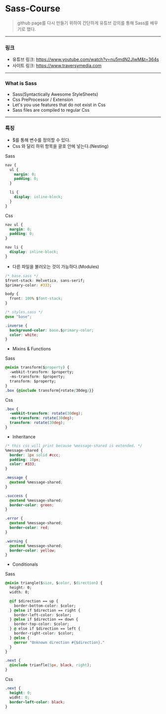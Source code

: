 # Sass-Course

> github page를 다시 만들기 위하여 간단하게 유튜브 강의를 통해 Sass를 배우기로 했다.

---

### 링크

- 유튜브 링크: https://www.youtube.com/watch?v=nu5mdN2JIwM&t=364s
- 사이트 링크: https://www.traversymedia.com

---

### What is Sass

- Sass(Syntactically Awesome StyleSheets)
- Css PreProcessor / Extension
- Let's you use features that do not exist in Css
- Sass files are compiled to regular Css

---

### 특징

- $를 통해 변수를 정의할 수 있다.
- Css 와 달리 하위 항목을 괄호 안에 넣는다.(Nesting)

Sass

```css
nav {
  ul {
    margin: 0;
    padding: 0;
  }

  li {
    display: inline-block;
  }
}
```

Css

```css
nav ul {
  margin: 0;
  padding: 0;
}

nav li {
  display: inline-block;
}
```

- 다른 파일을 불러오는 것이 가능하다.(Modules)

```css
/* base.sass */
$front-stack: Helvetica, sans-serif;
$primary-color: #333;

body {
  front: 100% $font-stack;
}
```

```css
/* styles.sass */
@use "base";

.inverse {
  background-color: base.$primary-color;
  color: white;
}
```

- Mixins & Functions

Sass

```css
@mixin transform($property) {
  -webkit-transform: $property;
  -ms-transform: $property;
  transform: $property;
}
.box {@include transform{rotate(30deg)}}
```

Css

```css
.box {
  -webkit-transform: rotate(30deg);
  -ms-transform: rotate(30deg);
  transform: rotate(30deg);
}
```

- Inheritance

```css
/* this css will print because %message-shared is extended. */
%message-shared {
  border: 1px solid #ccc;
  padding: 10px;
  color: #333;
}

.message {
  @extend %message-shared;
}

.success {
  @extend %message-shared;
  border-color: green;
}

.error {
  @extend %message-shared;
  border-color: red;
}

.warning {
  @extend %message-shared;
  border-color: yellow;
}
```

- Conditionals

Sass

```css
@mixin triangle($size, $color, $direction) {
  height: 0;
  width: 0;

  @if $direction == up {
    border-bottom-color: $color;
  } @else if $direction == right {
    border-left-color: $color;
  } @else if $direction == down {
    border-top-color: $color;
  } @ else if $direction == left {
    border-right-color: $color;
  } @else {
    @error "Unknown direction #{$direction}."
  }
}

.next {
  @include trianfle(5px, black, right);
}
```

Css

```css
.next {
  height: 0;
  widht: 0;
  border-left-color: black;
}
```
